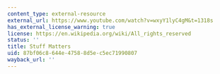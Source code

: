 ```yaml
---
content_type: external-resource
external_url: https://www.youtube.com/watch?v=wxyY1lyC4gM&t=1318s
has_external_license_warning: true
license: https://en.wikipedia.org/wiki/All_rights_reserved
status: ''
title: Stuff Matters
uid: 87bf06c8-644e-4758-8d5e-c5ec71990807
wayback_url: ''
---
```

